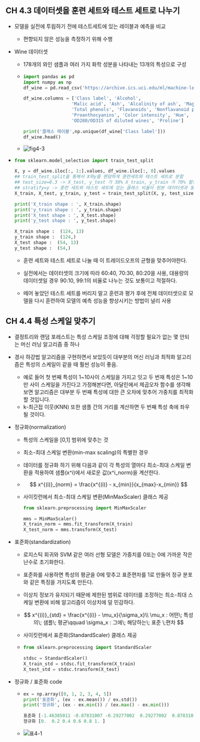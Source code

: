 ## CH 4.3 데이터셋을 훈련 세트와 테스트 세트로 나누기

* 모델을 실전에 투읩하기 전에 테스트세트에 있는 레이블과 예측을 비교

  * 편향되지 않은 성능을 측정하기 위해 수행

* Wine 데이터셋

  * 178개의 와인 샘플과 여러 가지 화학 성분을 나타내는 13개의 특성으로 구성

  * ```python
    import pandas as pd
    import numpy as np
    df_wine = pd.read_csv('https://archive.ics.uci.edu/ml/machine-learning-databases/wine/wine.data', header=None)
    
    df_wine.columns = ['Class label', 'Alcohol',
                      'Malic acid', 'Ash', 'Alcalinity of ash', 'Magnesium',
                      'Total phenols', 'Flavanoids', 'Nonflavanoid phenols', 
                      'Proanthocyanins', 'Color intensity', 'Hue',
                      'OD280/OD315 of diluted wines', 'Proline']
    
    print('클래스 레이블',np.unique(df_wine['Class label']))
    df_wine.head()
    ```

  * ![fig4-3](./image/fig4-3.png)

* ```python
  from sklearn.model_selection import train_test_split
  
  X, y = df_wine.iloc[:, 1:].values, df_wine.iloc[:, 0].values
  ## train_test_split을 통해서 X와y를 랜덤하게 훈련세트와 테스트 세트로 분할
  ## test_size=0.3 -> X_test, y_test 가 30% X_train, y_train 가 70% 할당
  ## stratify=y -> 훈련 세트와 테스트 세트에 있는 클래스 비율이 원본 데이터셋과 동일하게 유지
  X_train, X_test, y_train, y_test = train_test_split(X, y, test_size=0.3, random_state=0, stratify=y)
  
  print('X_train shape : ', X_train.shape)
  print('y_train shape : ', y_train.shape)
  print('X_test shape : ', X_test.shape)
  print('y_test shape : ', y_test.shape)
  
  X_train shape :  (124, 13)
  y_train shape :  (124,)
  X_test shape :  (54, 13)
  y_test shape :  (54,)
  ```

  * 훈련 세트와 테스트 세트로 나눌 때 이 트레이드오프의 균형을 맞추어야한다.
  * 실전에서는 데이터셋의 크기에 따라 60:40, 70:30, 80:20을 사용, 대용량의 데이터셋일 경우 90:10, 99:1의 비율로 나누는 것도 보통이고 적절하다.

  *  떼어 놓았던 테스트 세트를 버리지 말고 훈련과 평가 후에 전체 데이터셋으로 모델을 다시 훈련하여 모델의 예측 성능을 향상시키는 방법이 널리 사용



## CH 4.4 특성 스케일 맞추기

* 결정트리와 랜덤 포레스트는 특성 스케일 조정에 대해 걱정할 필요가 없는 몇 안되는 머신 러닝 알고리즘 중 하나
* 경사 하강법 알고리즘을 구현하면서 보았듯이 대부분의 머신 러닝과 최적화 알고리즘은 특성의 스케일이 같을 때 훨씬 성능이 좋음.

  * 예로 들어 첫 번째 특성이 1~10사이 스케일을 가지고 잇고 두 번재 특성은 1~10만 사이 스케일을 가진다고 가정해본다면, 아달린에서 제곱오차 함수를 생각해보면 알고리즘은 대부분 두 번째 특성에 대한 큰 오차에 맞추어 가중치를 최적화할 것입니다.
  * k-최근접 이웃(KNN) 또한 샘플 간의 거리를 계산하면 두 번째 특성 축에 좌우될 것이다.

* 정규화(normalization)

  * 특성의 스케일을 [0,1] 범위에 맞추는 것

  * 최소-최대 스케일 변환(min-max scaling)의 특별한 경우

  * 데이터를 정규화 하기 위해 다음과 같이 각 특성의 열마다 최소-최대 스케일 변환을 적용하여 샘플(x^i)에서 새로운 값(x^i_norm)을 계산한다.

  * $$
    x^{(i)}_{norm} = \frac{x^{(i)} - x_{min}}{x_{max}-x_{min}}
    $$

  * 사이킷런에서 최소-최대 스케일 변환(MinMaxScaler) 클래스 제공

    ```python
    from sklearn.preprocessing import MinMaxScaler
    
    mms = MinMaxScaler()
    X_train_norm = mms.fit_transform(X_train)
    X_test_norm = mms.transform(X_test)
    ```

* 표준화(standardization)

  * 로지스틱 회귀와 SVM 같은 여러 선형 모델은 가중치를 0또는 0에 가까운 작은 난수로 초기화한다.

  * 표준화를 사용하면 특성의 평균을 0에 맞추고 표준편차를 1로 만들어 정규 분포와 같은 특징을 가지도록 만든다.

  * 이상치 정보가 유지되기 때문에 제한된 범위로 데이터를 조정하는 최소-최대 스케일 변환에 비해 알고리즘이 이상치에 덜 민감하다.

  * $$
    x^{(i)}_{std} = \frac{x^{(i)} - \mu_x}{\sigma_x}\\
    \mu_x : 어떤\; 특성의\; 샘플\; 평균\qquad \sigma_x : 그에\; 해당하는\; 표준 \;편차
    $$

  * 사이킷런에서 표준화(StandardScaler) 클래스 제공

  * ```python
    from sklearn.preprocessing import StandardScaler
    
    stdsc = StandardScaler()
    X_train_std = stdsc.fit_transform(X_train)
    X_test_std = stdsc.transform(X_test)
    ```

  

* 정규화 / 표준화 code

  * ```python
    ex = np.array([0, 1, 2, 3, 4, 5])
    print('표준화', (ex - ex.mean()) / ex.std())
    print('정규화', (ex - ex.min()) / (ex.max() - ex.min()))
    
    표준화 [-1.46385011 -0.87831007 -0.29277002  0.29277002  0.87831007  1.46385011]
    정규화 [0.  0.2 0.4 0.6 0.8 1. ]
    ```

  * ![표4-1](./image/fig4-4.png)

